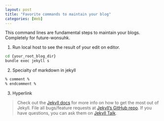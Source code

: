 ```yaml
---
layout: post
title: "Favorite commands to maintain your blog"
categories: [Web]
---
```


This command lines are fundamental steps to maintain your blogs.
Completely for future-wonsuhk.

1. Run local host to see the result of your edit on editor.

``` Bash
cd {your_root_blog_dir}
bundle exec jekyll s
```

2. Specialty of markdown in jekyll

``` Bash
% comment %
% endcomment %
```

3. Hyperlink
> Check out the [Jekyll docs][jekyll-docs] for more info on how to get the most out of Jekyll. File all bugs/feature requests at [Jekyll’s GitHub repo][jekyll-gh]. If you have questions, you can ask them on [Jekyll Talk][jekyll-talk].

[jekyll-docs]: http://jekyllrb.com/docs/home
[jekyll-gh]:   https://github.com/jekyll/jekyll
[jekyll-talk]: https://talk.jekyllrb.com/


